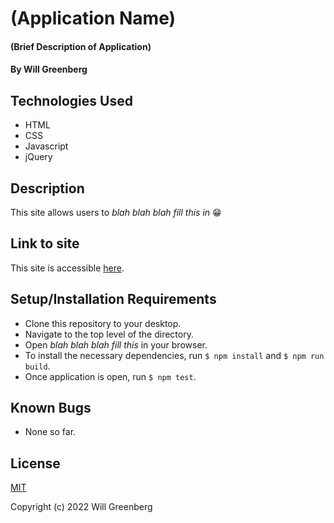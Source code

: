 # (Application Name)

#### (Brief Description of Application)

#### By Will Greenberg

## Technologies Used

* HTML
* CSS
* Javascript
* jQuery

## Description

This site allows users to _blah blah blah fill this in_ :grin:

## Link to site

This site is accessible [here](/).

## Setup/Installation Requirements

* Clone this repository to your desktop.
* Navigate to the top level of the directory.
* Open _blah blah blah fill this_ in your browser.
* To install the necessary dependencies, run `$ npm install` and `$ npm run build`.
* Once application is open, run `$ npm test`.

## Known Bugs

* None so far.

## License

[MIT](https://opensource.org/licenses/MIT)

Copyright (c) 2022 Will Greenberg